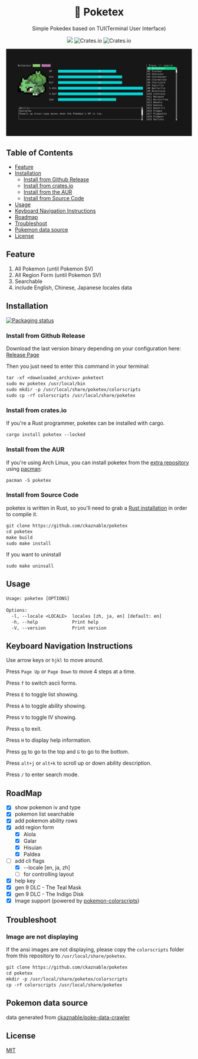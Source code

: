 <h1 align="center">
  📖 Poketex
</h1>

<p align="center">
  Simple Pokedex based on TUI(Terminal User Interface)
</p>

<p align="center">
  <img src="https://img.shields.io/github/actions/workflow/status/ckaznable/poketex/CI.yml?style=flat-square" />
  <img alt="Crates.io" src="https://img.shields.io/crates/v/poketex?style=flat-square">
  <img alt="Crates.io" src="https://img.shields.io/crates/l/poketex?style=flat-square">
</p>

![demo](doc/demo.gif)

## Table of Contents

- [Feature](#feature)
- [Installation](#installation)
  - [Install from Github Release](#install-from-github-release)
  - [Install from crates.io](#install-from-cratesio)
  - [Install from the AUR](#install-from-the-aur)
  - [Install from Source Code](#install-from_source-code)
- [Usage](#usage)
- [Keyboard Navigation Instructions](#keyboard-navigation-instructions)
- [Roadmap](#roadmap)
- [Troubleshoot](#troubleshoot)
- [Pokemon data source](#pokemon-data-source)
- [License](#license)

## Feature

1. All Pokemon (until Pokemon SV)
2. All Region Form (until Pokemon SV)
3. Searchable
4. include English, Chinese, Japanese locales data

## Installation

[![Packaging status](https://repology.org/badge/vertical-allrepos/poketex.svg)](https://repology.org/project/poketex/versions)

### Install from Github Release

Download the last version binary depending on your configuration here: [Release Page](https://github.com/ckaznable/poketex/releases/latest)

Then you just need to enter this command in your terminal:

```shell
tar -xf <downloaded_archive> poketext
sudo mv poketex /usr/local/bin
sudo mkdir -p /usr/local/share/poketex/colorscripts
sudo cp -rf colorscripts /usr/local/share/poketex
```

### Install from crates.io

If you're a Rust programmer, poketex can be installed with cargo.

```shell
cargo install poketex --locked
```

### Install from the AUR

If you're using Arch Linux, you can install poketex from the [extra repository](https://archlinux.org/packages/extra/x86_64/poketex/) using [pacman](https://wiki.archlinux.org/title/Pacman):

```shell
pacman -S poketex
```

### Install from Source Code

poketex is written in Rust, so you'll need to grab a [Rust installation](https://www.rust-lang.org/) in order to compile it.

```shell
git clone https://github.com/ckaznable/poketex
cd poketex
make build
sudo make install
```

If you want to uninstall

```shell
sudo make uninsall
```

## Usage

```shell
Usage: poketex [OPTIONS]

Options:
  -l, --locale <LOCALE>  locales [zh, ja, en] [default: en]
  -h, --help             Print help
  -V, --version          Print version
```

## Keyboard Navigation Instructions

Use arrow keys or `hjkl` to move around.

Press `Page Up` or `Page Down` to move 4 steps at a time.

Press `f` to switch ascii forms.

Press `E` to toggle list showing.

Press `A` to toggle ability showing.

Press `V` to toggle IV showing.

Press `q` to exit.

Press `H` to display help information.

Press `gg` to go to the top and `G` to go to the bottom.

Press `alt+j` or `alt+k` to scroll up or down ability description.

Press `/` to enter search mode.

## RoadMap

- [x] show pokemon iv and type
- [x] pokemon list searchable
- [x] add pokemon ability rows
- [x] add region form
  - [x] Alola
  - [x] Galar
  - [x] Hisuian
  - [x] Paldea
- [ ] add cli flags
  - [x] --locale [en, ja, zh]
  - [ ] for controlling layout
- [x] help key
- [x] gen 9 DLC - The Teal Mask
- [x] gen 9 DLC - The Indigo Disk
- [x] Image support (powered by [pokemon-colorscripts](https://gitlab.com/phoneybadger/pokemon-colorscripts))

## Troubleshoot

### Image are not displaying

If the ansi images are not displaying, please copy the `colorscripts` folder from this repository to `/usr/local/share/poketex`.

```shell
git clone https://github.com/ckaznable/poketex
cd poketex
mkdir -p /usr/local/share/poketex/colorscripts
cp -rf colorscripts /usr/local/share/poketex
```

## Pokemon data source

data generated from [ckaznable/poke-data-crawler](https://github.com/ckaznable/poke-data-cralwer)

## License

[MIT](./LICENSE)
